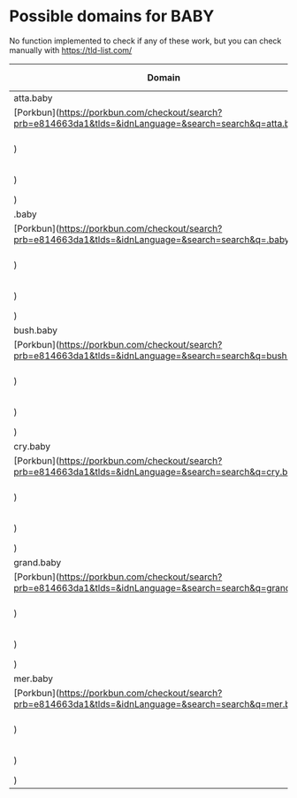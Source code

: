 # Possible domains for BABY

No function implemented to check if any of these work, but you can check manually with https://tld-list.com/

| Domain | Porkbun | NameCheap | Google Domains |
|---|---|---|---|
| atta.baby | [Porkbun](https://porkbun.com/checkout/search?prb=e814663da1&tlds=&idnLanguage=&search=search&q=atta.baby) | [Namecheap](https://www.namecheap.com/domains/registration/results/?domain=atta.baby) | [Google](https://domains.google.com/registrar/search?searchTerm=atta.baby) |
| .baby | [Porkbun](https://porkbun.com/checkout/search?prb=e814663da1&tlds=&idnLanguage=&search=search&q=.baby) | [Namecheap](https://www.namecheap.com/domains/registration/results/?domain=.baby) | [Google](https://domains.google.com/registrar/search?searchTerm=.baby) |
| bush.baby | [Porkbun](https://porkbun.com/checkout/search?prb=e814663da1&tlds=&idnLanguage=&search=search&q=bush.baby) | [Namecheap](https://www.namecheap.com/domains/registration/results/?domain=bush.baby) | [Google](https://domains.google.com/registrar/search?searchTerm=bush.baby) |
| cry.baby | [Porkbun](https://porkbun.com/checkout/search?prb=e814663da1&tlds=&idnLanguage=&search=search&q=cry.baby) | [Namecheap](https://www.namecheap.com/domains/registration/results/?domain=cry.baby) | [Google](https://domains.google.com/registrar/search?searchTerm=cry.baby) |
| grand.baby | [Porkbun](https://porkbun.com/checkout/search?prb=e814663da1&tlds=&idnLanguage=&search=search&q=grand.baby) | [Namecheap](https://www.namecheap.com/domains/registration/results/?domain=grand.baby) | [Google](https://domains.google.com/registrar/search?searchTerm=grand.baby) |
| mer.baby | [Porkbun](https://porkbun.com/checkout/search?prb=e814663da1&tlds=&idnLanguage=&search=search&q=mer.baby) | [Namecheap](https://www.namecheap.com/domains/registration/results/?domain=mer.baby) | [Google](https://domains.google.com/registrar/search?searchTerm=mer.baby) |
